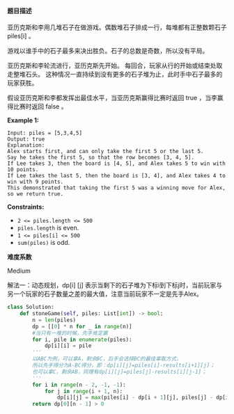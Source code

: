 #### 题目描述
亚历克斯和李用几堆石子在做游戏。偶数堆石子排成一行，每堆都有正整数颗石子 piles[i] 。

游戏以谁手中的石子最多来决出胜负。石子的总数是奇数，所以没有平局。

亚历克斯和李轮流进行，亚历克斯先开始。 每回合，玩家从行的开始或结束处取走整堆石头。 这种情况一直持续到没有更多的石子堆为止，此时手中石子最多的玩家获胜。

假设亚历克斯和李都发挥出最佳水平，当亚历克斯赢得比赛时返回 true ，当李赢得比赛时返回 false 。

 

**Example 1:**

```
Input: piles = [5,3,4,5]
Output: true
Explanation: 
Alex starts first, and can only take the first 5 or the last 5.
Say he takes the first 5, so that the row becomes [3, 4, 5].
If Lee takes 3, then the board is [4, 5], and Alex takes 5 to win with 10 points.
If Lee takes the last 5, then the board is [3, 4], and Alex takes 4 to win with 9 points.
This demonstrated that taking the first 5 was a winning move for Alex, so we return true.
```

 

**Constraints:**

- `2 <= piles.length <= 500`
- `piles.length` is even.
- `1 <= piles[i] <= 500`
- `sum(piles)` is odd.

**难度系数**  

Medium

解法一：动态规划，dp[i] [j] 表示当剩下的石子堆为下标i到下标j时，当前玩家与另一个玩家的石子数量之差的最大值，注意当前玩家不一定是先手Alex。

```python
class Solution:
    def stoneGame(self, piles: List[int]) -> bool:
        n = len(piles)
        dp = [[0] * n for _ in range(n)]
        #当只有一堆的时候，先手肯定赢
        for i, pile in enumerate(piles):
            dp[i][i] = pile
        '''
        以ABC为例，可以拿A，剩余BC，后手会选择BC的最佳拿取方式，
        所以先手得分为A-BC得分，即：dp[i][j]=piles[i]-results[i+1][j]；
        也可以拿C，剩余AB，同理有dp[i][j]=piles[j]-results[i][j-1]；
        '''
        for i in range(n - 2, -1, -1):
            for j in range(i + 1, n):
                dp[i][j] = max(piles[i] - dp[i + 1][j], piles[j] - dp[i][j - 1])
        return dp[0][n - 1] > 0
```

